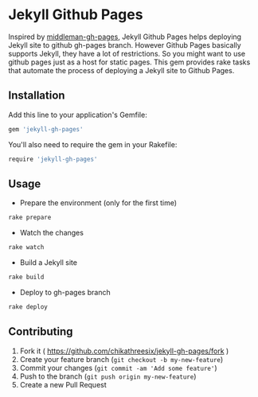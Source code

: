 # Jekyll Github Pages

Inspired by [middleman-gh-pages](https://github.com/neo/middleman-gh-pages), Jekyll Github Pages helps deploying Jekyll site to github gh-pages branch. However Github Pages basically supports Jekyll, they have a lot of restrictions. So you might want to use github pages just as a host for static pages. This gem provides rake tasks that automate the process of deploying a Jekyll site to Github Pages.

## Installation

Add this line to your application's Gemfile:
```sh
gem 'jekyll-gh-pages'
```

You'll also need to require the gem in your Rakefile:
```sh
require 'jekyll-gh-pages'
```

## Usage

- Prepare the environment (only for the first time)
```sh
rake prepare
```

- Watch the changes
```sh
rake watch
```

- Build a Jekyll site
```sh
rake build
```

- Deploy to gh-pages branch
```sh
rake deploy
```


## Contributing

1. Fork it ( https://github.com/chikathreesix/jekyll-gh-pages/fork )
2. Create your feature branch (`git checkout -b my-new-feature`)
3. Commit your changes (`git commit -am 'Add some feature'`)
4. Push to the branch (`git push origin my-new-feature`)
5. Create a new Pull Request
